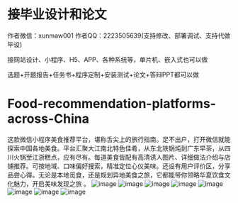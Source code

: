 # 接毕业设计和论文
作者微信：xunmaw001  作者QQ：2223505639(支持修改、部署调试、支持代做毕设)

接网站设计、小程序、H5、APP、各种系统等，单片机、嵌入式也可以做

选题+开题报告+任务书+程序定制+安装测试+论文+答辩PPT都可以做
# Food-recommendation-platforms-across-China
这款微信小程序美食推荐平台，堪称舌尖上的旅行指南。足不出户，打开微信就能探索中国各地美食。平台汇聚大江南北特色佳肴，从东北铁锅炖到广东早茶，从四川火锅至江浙糕点，应有尽有。每道美食皆配有高清诱人图片、详细做法介绍与店铺推荐。可按地域、口味偏好搜索，精准定位心仪美味。还设有用户评价区，分享品尝心得。无论是本地觅食，还是规划异地美食之旅，它都能带你领略华夏饮食文化魅力，开启美味发现之旅 。 
![image](https://github.com/user-attachments/assets/88a5a5ce-99d0-4933-a5ca-c1315e8c0c66)
![image](https://github.com/user-attachments/assets/1a905862-2fd2-4459-8770-5ae23918c300)
![image](https://github.com/user-attachments/assets/61bcf4c6-3f22-4a96-9612-d84b46a27eaa)
![image](https://github.com/user-attachments/assets/cba9ff57-a00a-4f2e-8dc9-e4722078c4e5)
![image](https://github.com/user-attachments/assets/2a021371-3b53-47bb-bb97-d3035008fe9c)
![image](https://github.com/user-attachments/assets/93673468-3a48-4883-a6e1-588d7904f199)
![image](https://github.com/user-attachments/assets/820dc9a4-3f50-404b-8ed6-de740c9a668d)
![image](https://github.com/user-attachments/assets/cf9b9b96-2a20-4b3c-9a7d-31b56f23686c)
